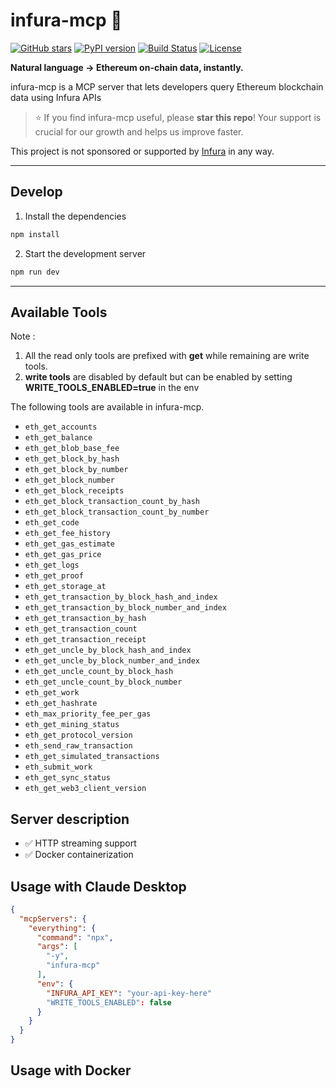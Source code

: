 # infura-mcp 🌱

[![GitHub stars](https://img.shields.io/github/stars/deflang/infura-mcp?style=social)](https://github.com/deflang/infura-mcp/stargazers)
[![PyPI version](https://img.shields.io/pypi/v/infura-mcp)](https://pypi.org/project/infura-mcp/)
[![Build Status](https://img.shields.io/github/actions/workflow/status/deflang/infura-mcp/ci.yml?branch=main)](https://github.com/deflang/infura-mcp/actions)
[![License](https://img.shields.io/github/license/deflang/infura-mcp)](./LICENSE)

**Natural language → Ethereum on-chain data, instantly.**

infura-mcp is a MCP server that lets developers query Ethereum blockchain data using Infura APIs

> ⭐ If you find infura-mcp useful, please **star this repo**! Your support is crucial for our growth and helps us improve faster.

This project is not sponsored or supported by [Infura](https://www.infura.io) in any way.

---

## Develop

1. Install the dependencies

```bash
npm install
```

2. Start the development server

```bash
npm run dev
```

---

## Available Tools

Note :

1. All the read only tools are prefixed with **get** while remaining are write tools.
2. **write tools** are disabled by default but can be enabled by setting **WRITE_TOOLS_ENABLED=true** in the env

The following tools are available in infura-mcp.

- `eth_get_accounts`
- `eth_get_balance`
- `eth_get_blob_base_fee`
- `eth_get_block_by_hash`
- `eth_get_block_by_number`
- `eth_get_block_number`
- `eth_get_block_receipts`
- `eth_get_block_transaction_count_by_hash`
- `eth_get_block_transaction_count_by_number`
- `eth_get_code`
- `eth_get_fee_history`
- `eth_get_gas_estimate`
- `eth_get_gas_price`
- `eth_get_logs`
- `eth_get_proof`
- `eth_get_storage_at`
- `eth_get_transaction_by_block_hash_and_index`
- `eth_get_transaction_by_block_number_and_index`
- `eth_get_transaction_by_hash`
- `eth_get_transaction_count`
- `eth_get_transaction_receipt`
- `eth_get_uncle_by_block_hash_and_index`
- `eth_get_uncle_by_block_number_and_index`
- `eth_get_uncle_count_by_block_hash`
- `eth_get_uncle_count_by_block_number`
- `eth_get_work`
- `eth_get_hashrate`
- `eth_max_priority_fee_per_gas`
- `eth_get_mining_status`
- `eth_get_protocol_version`
- `eth_send_raw_transaction`
- `eth_get_simulated_transactions`
- `eth_submit_work`
- `eth_get_sync_status`
- `eth_get_web3_client_version`

## Server description

- ✅ HTTP streaming support
- ✅ Docker containerization

## Usage with Claude Desktop

```json
{
  "mcpServers": {
    "everything": {
      "command": "npx",
      "args": [
        "-y",
        "infura-mcp"
      ],
      "env": {
        "INFURA_API_KEY": "your-api-key-here"
        "WRITE_TOOLS_ENABLED": false
      }
    }
  }
}
```

## Usage with Docker

```json

```
